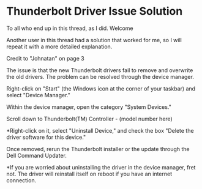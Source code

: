 # Thunderbolt Driver Issue Solution

To all who end up in this thread, as I did. Welcome

Another user in this thread had a solution that worked for me, so I will repeat it with a more detailed explanation.

Credit to "Johnatan" on page 3

The issue is that the new Thunderbolt drivers fail to remove and overwrite the old drivers. The problem can be resolved through the device manager.

Right-click on "Start" (the Windows icon at the corner of your taskbar) and select "Device Manager."

Within the device manager, open the category "System Devices."

Scroll down to Thunderbolt(TM) Controller - (model number here)

\*Right-click on it, select "Uninstall Device," and check the box "Delete the driver software for this device."

Once removed, rerun the Thunderbolt installer or the update through the Dell Command Updater.

\*If you are worried about uninstalling the driver in the device manager, fret not. The driver will reinstall itself on reboot if you have an internet connection.
